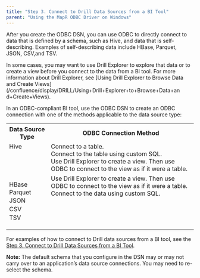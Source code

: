 ```yaml
---
title: "Step 3. Connect to Drill Data Sources from a BI Tool"
parent: "Using the MapR ODBC Driver on Windows"
---
```

After you create the ODBC DSN, you can use ODBC to directly connect to data
that is defined by a schema, such as Hive, and data that is self-describing.
Examples of self-describing data include HBase, Parquet, JSON, CSV,and TSV.

In some cases, you may want to use Drill Explorer to explore that data or to
create a view before you connect to the data from a BI tool. For more
information about Drill Explorer, see [Using Drill Explorer to Browse Data and
Create Views](/confluence/display/DRILL/Using+Drill+Explorer+to+Browse+Data+an
d+Create+Views).

In an ODBC-compliant BI tool, use the ODBC DSN to create an ODBC connection
with one of the methods applicable to the data source type:

<table class="confluenceTable"><tbody><tr><th class="confluenceTh">Data Source Type</th><th class="confluenceTh">ODBC Connection Method</th></tr><tr><td valign="top">Hive</td><td valign="top">Connect to a table.<br />Connect to the table using custom SQL.<br />Use Drill Explorer to create a view. Then use ODBC to connect to the view as if it were a table.</td></tr><tr><td valign="top"><p>HBase<br /><span style="line-height: 1.4285715;background-color: transparent;">Parquet<br /></span><span style="line-height: 1.4285715;background-color: transparent;">JSON<br /></span><span style="line-height: 1.4285715;background-color: transparent;">CSV<br /></span><span style="line-height: 1.4285715;background-color: transparent;">TSV</span></p></td><td valign="top">Use Drill Explorer to create a view. Then use ODBC to connect to the view as if it were a table.<br />Connect to the data using custom SQL.</td></tr></tbody></table>
  
For examples of how to connect to Drill data sources from a BI tool, see the
[Step 3. Connect to Drill Data Sources from a BI Tool](/drill/docs/step-3-connect-to-drill-data-sources-from-a-bi-tool).

**Note:** The default schema that you configure in the DSN may or may not carry over to an application’s data source connections. You may need to re-select the schema.

